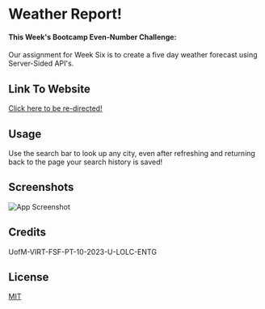 
# Weather Report!

#### This Week's Bootcamp Even-Number Challenge: 
Our assignment for Week Six is to create a five day weather forecast using Server-Sided API's.

## Link To Website
[Click here to be re-directed!](https://callbeyond.github.io/WorkDayScheduler/)


## Usage
Use the search bar to look up any city, even after refreshing and returning back to the page your search history is saved!  

## Screenshots

![App Screenshot](https://via.placeholder.com/468x300?text=App+Screenshot+Here)

## Credits

UofM-VIRT-FSF-PT-10-2023-U-LOLC-ENTG
## License

[MIT](https://choosealicense.com/licenses/mit/)
